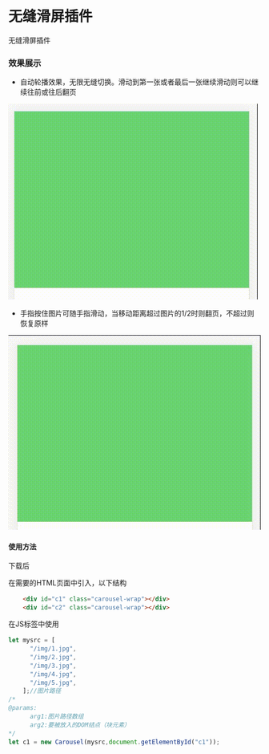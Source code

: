 # 无缝滑屏插件
无缝滑屏插件

### 效果展示

* 自动轮播效果，无限无缝切换。滑动到第一张或者最后一张继续滑动则可以继续往前或往后翻页

<img src="/img/无缝滑屏-1.gif"/>

* 手指按住图片可随手指滑动，当移动距离超过图片的1/2时则翻页，不超过则恢复原样

<img src="/img/无缝滑屏-2.gif"/>

#### 使用方法

下载后

在需要的HTML页面中引入，以下结构
```HTML
    <div id="c1" class="carousel-wrap"></div>
    <div id="c2" class="carousel-wrap"></div>
```
在JS标签中使用

```javascript
let mysrc = [
      "/img/1.jpg",
      "/img/2.jpg",
      "/img/3.jpg",
      "/img/4.jpg",
      "/img/5.jpg",
    ];//图片路径
/*
@params:
      arg1:图片路径数组
      arg2:要被放入的DOM结点（块元素）
*/
let c1 = new Carousel(mysrc,document.getElementById("c1"));
```

